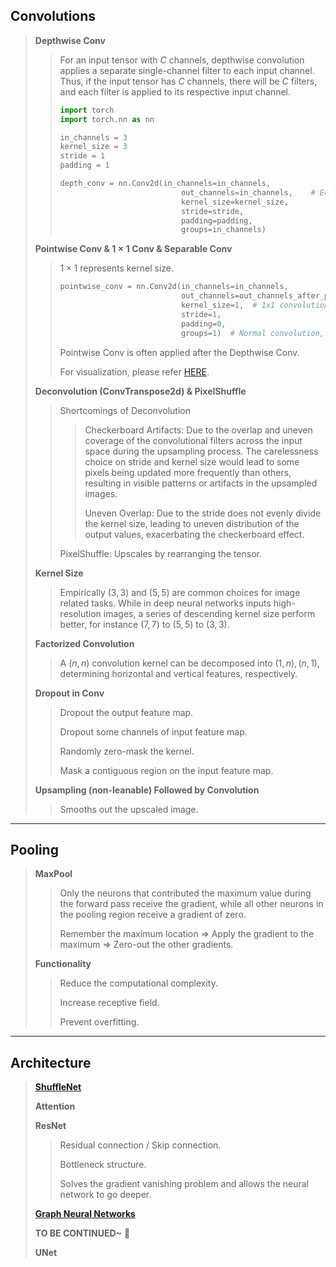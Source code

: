 ## Convolutions

> **Depthwise Conv**
>
> > For an input tensor with $C$ channels, depthwise convolution applies a separate single-channel filter to each input channel. Thus, if the input tensor has $C$ channels, there will be $C$​ filters, and each filter is applied to its respective input channel.
> >
> > ```python
> > import torch
> > import torch.nn as nn
> > 
> > in_channels = 3
> > kernel_size = 3
> > stride = 1
> > padding = 1
> > 
> > depth_conv = nn.Conv2d(in_channels=in_channels,
> >                            out_channels=in_channels,    # Equal to input channels
> >                            kernel_size=kernel_size,
> >                            stride=stride,
> >                            padding=padding,
> >                            groups=in_channels)
> > ```
>
> **Pointwise Conv & $1\times1$ Conv & Separable Conv**
>
> > $1\times1$ represents kernel size. 
> >
> > ```python
> > pointwise_conv = nn.Conv2d(in_channels=in_channels,
> >                            out_channels=out_channels_after_pointwise,
> >                            kernel_size=1,  # 1x1 convolution
> >                            stride=1,
> >                            padding=0,
> >                            groups=1)  # Normal convolution, no grouping
> > ```
> >
> > Pointwise Conv is often applied after the Depthwise Conv. 
> >
> > For visualization, please refer [HERE](https://medium.com/@zurister/depth-wise-convolution-and-depth-wise-separable-convolution-37346565d4ec). 
>
> **Deconvolution (ConvTranspose2d) & PixelShuffle**
>
> > Shortcomings of Deconvolution
> >
> > > Checkerboard Artifacts: Due to the overlap and uneven coverage of the convolutional filters across the input space during the upsampling process. The carelessness choice on stride and kernel size would lead to some pixels being updated more frequently than others, resulting in visible patterns or artifacts in the upsampled images. 
> > >
> > > Uneven Overlap: Due to the stride does not evenly divide the kernel size, leading to uneven distribution of the output values, exacerbating the checkerboard effect. 
> >
> > PixelShuffle: Upscales by rearranging the tensor. 
>
> **Kernel Size**
>
> > Empirically $(3,3)$ and $(5,5)$ are common choices for image related tasks. While in deep neural networks inputs high-resolution images, a series of descending kernel size perform better, for instance $(7,7)$ to $(5,5)$ to $(3,3)$. 
>
> **Factorized Convolution**
>
> > A $(n,n)$ convolution kernel can be decomposed into $(1,n),(n,1)$​, determining horizontal and vertical features, respectively. 
>
> **Dropout in Conv**
>
> > Dropout the output feature map. 
> >
> > Dropout some channels of input feature map. 
> >
> > Randomly zero-mask the kernel. 
> >
> > Mask a contiguous region on the input feature map. 
>
> **Upsampling (non-leanable) Followed by Convolution**
>
> > Smooths out the upscaled image.



---

## Pooling

> **MaxPool**
>
> > Only the neurons that contributed the maximum value during the forward pass receive the gradient, while all other neurons in the pooling region receive a gradient of zero.
> >
> > Remember the maximum location => Apply the gradient to the maximum => Zero-out the other gradients. 
>
> **Functionality**
>
> > Reduce the computational complexity.
> >
> > Increase receptive field. 
> >
> > Prevent overfitting. 
>

---

## Architecture

> [**ShuffleNet**](https://medium.com/syncedreview/shufflenet-an-extremely-efficient-convolutional-neural-network-for-mobile-devices-72c6f5b01651)
>
> **Attention**
> 
> **ResNet**
> 
> > Residual connection / Skip connection. 
>>
> > Bottleneck structure. 
>>
> > Solves the gradient vanishing problem and allows the neural network to go deeper. 
>
> [**Graph Neural Networks**](https://distill.pub/2021/gnn-intro/)
> 
> **TO BE CONTINUED~** :hugs:
> 
> **UNet** 

